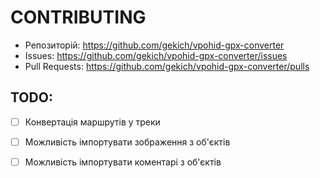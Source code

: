 # CONTRIBUTING

- Репозиторій: https://github.com/gekich/vpohid-gpx-converter
- Issues: https://github.com/gekich/vpohid-gpx-converter/issues
- Pull Requests: https://github.com/gekich/vpohid-gpx-converter/pulls

## TODO:
- [ ] Конвертація маршрутів у треки
- [ ] Можливість імпортувати зображення з об'єктів
- [ ] Можливість імпортувати коментарі з об'єктів

